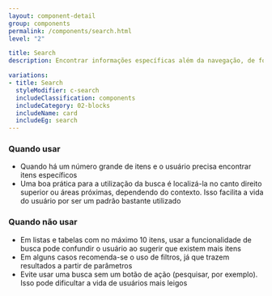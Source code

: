 ```yaml
---
layout: component-detail
group: components
permalink: /components/search.html
level: "2"

title: Search
description: Encontrar informações específicas além da navegação, de forma mais rápida e prática

variations:
- title: Search
  styleModifier: c-search
  includeClassification: components
  includeCategory: 02-blocks
  includeName: card
  includeEg: search
---
```


### Quando usar
- Quando há um número grande de itens e o usuário precisa encontrar itens específicos
- Uma boa prática para a utilização da busca é localizá-la no canto direito superior ou áreas próximas, dependendo do contexto. Isso facilita a vida do usuário por ser um padrão bastante utilizado

### Quando não usar
- Em listas e tabelas com no máximo 10 itens, usar a funcionalidade de busca pode confundir o usuário ao sugerir que existem mais itens
- Em alguns casos recomenda-se o uso de filtros, já que trazem resultados a partir de parâmetros
- Evite usar uma busca sem um botão de ação (pesquisar, por exemplo). Isso pode dificultar a vida de usuários mais leigos
